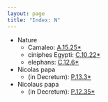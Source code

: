 ```yaml
---
layout: page
title: "Index: N"
---
```



 - Nature
   - Camaleo: [A.15.25\*](../mirador.html#A.15.25)
   - ciniphes Egypti: [C.10.22\*](../mirador.html#C.10.22)
   - elephans: [C.12.6\*](../mirador.html#C.12.6)
 - Nicolas papa
   - (in Decretum): [P.13.3\*](../mirador.html#P.13.3)
 - Nicolaus papa
   - (in Decretum): [P.12.35\*](../mirador.html#P.12.35)
